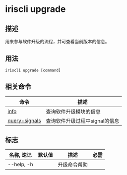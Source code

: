 # iriscli upgrade

## 描述

用来参与软件升级的流程，并可查看当前版本的信息。

## 用法

```shell
iriscli upgrade [command]
```

## 相关命令

| 命令                    | 描述                                               |
| ------------- | ------------------------------------- |
| [info](info.md)                   | 查询软件升级模块的信息|
|[query-signals](query-signals.md)|查询软件升级过程中signal的信息|

## 标志

| 名称, 速记       | 默认值   | 描述            | 必需     |
| --------------- | ------- | ---------------- | -------- |
| --help, -h      |         | 升级命令帮助 |          |
